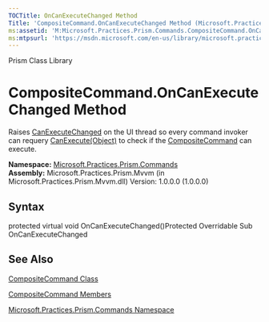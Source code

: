 ```yaml
---
TOCTitle: OnCanExecuteChanged Method
Title: 'CompositeCommand.OnCanExecuteChanged Method (Microsoft.Practices.Prism.Commands)'
ms:assetid: 'M:Microsoft.Practices.Prism.Commands.CompositeCommand.OnCanExecuteChanged'
ms:mtpsurl: 'https://msdn.microsoft.com/en-us/library/microsoft.practices.prism.commands.compositecommand.oncanexecutechanged(v=pandp.50)'
---
```


Prism Class Library

CompositeCommand.OnCanExecuteChanged Method
===============================================

Raises [CanExecuteChanged](http://msdn.microsoft.com/en-us/library/ms523106) on the UI thread so every command invoker can requery [CanExecute(Object)](http://msdn.microsoft.com/en-us/library/ms604093) to check if the [CompositeCommand](https://msdn.microsoft.com/library/microsoft.practices.prism.commands.compositecommand) can execute.

**Namespace:** [Microsoft.Practices.Prism.Commands](https://msdn.microsoft.com/library/microsoft.practices.prism.commands)
**Assembly:** Microsoft.Practices.Prism.Mvvm (in Microsoft.Practices.Prism.Mvvm.dll) Version: 1.0.0.0 (1.0.0.0)

## Syntax


protected virtual void OnCanExecuteChanged()Protected Overridable Sub OnCanExecuteChanged

See Also
--------


[CompositeCommand Class](https://msdn.microsoft.com/library/microsoft.practices.prism.commands.compositecommand)

[CompositeCommand Members](https://msdn.microsoft.com/allmembers.t:microsoft.practices.prism.commands.compositecommand)

[Microsoft.Practices.Prism.Commands Namespace](https://msdn.microsoft.com/library/microsoft.practices.prism.commands)
